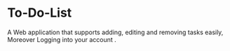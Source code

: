 # To-Do-List
A Web application that supports adding, editing and removing tasks easily, Moreover Logging into your account .

